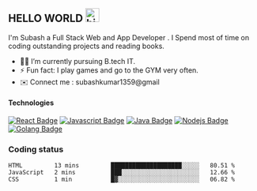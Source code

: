 ## HELLO WORLD <img src="https://user-images.githubusercontent.com/1303154/88677602-1635ba80-d120-11ea-84d8-d263ba5fc3c0.gif" width="28px" alt="hi">

I'm Subash a Full Stack Web and App Developer . I Spend most of time on coding outstanding projects and reading books.


<!-- TODO: Add last video link -->

- 👨‍💻 I’m currently pursuing B.tech IT.
- ⚡ Fun fact: I play games and go to the GYM very often.
- ✉️ Connect me : subashkumar1359@gmail

#### Technologies

<!-- TODO: Make technologies links takes you to repositories -->

[![React Badge](https://img.shields.io/badge/-React-61DBFB?style=for-the-badge&labelColor=black&logo=react&logoColor=61DBFB)](#) [![Javascript Badge](https://img.shields.io/badge/-Javascript-F0DB4F?style=for-the-badge&labelColor=black&logo=javascript&logoColor=F0DB4F)](#) [![Java Badge](https://img.shields.io/badge/-Java-007acc?style=for-the-badge&labelColor=black&logo=java&logoColor=007acc)](#) [![Nodejs Badge](https://img.shields.io/badge/-Nodejs-3C873A?style=for-the-badge&labelColor=black&logo=node.js&logoColor=3C873A)](#) [![Golang Badge](https://img.shields.io/badge/-Golang-e535ab?style=for-the-badge&labelColor=black&logo=go&logoColor=e535ab)](#)


### Coding status
<!--START_SECTION:waka-->

```text
HTML         13 mins         ████████████████████░░░░░   80.51 %
JavaScript   2 mins          ███░░░░░░░░░░░░░░░░░░░░░░   12.66 %
CSS          1 min           █▓░░░░░░░░░░░░░░░░░░░░░░░   06.82 %
```

<!--END_SECTION:waka-->


